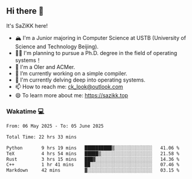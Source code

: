 ## Hi there 👋

It's SaZiKK here!

- 🏔️ I'm a Junior majoring in Computer Science  at USTB (University of Science and Technology Beijing).
- 🧑‍🎓 I'm planning to pursue a Ph.D. degree in the field of operating systems！
- 🚀 I'm a OIer and ACMer.
- 🔭 I’m currently working on a simple compiler.
- 🌱 I'm currently delving deep into operating systems.
- 📫 How to reach me: ck_look@outlook.com
- 😄 To learn more about me: https://sazikk.top

  
<!--
**SaZiKK/SaZiKK** is a ✨ _special_ ✨ repository because its `README.md` (this file) appears on your GitHub profile.

Here are some ideas to get you started:

- 🔭 I’m currently working on ...
- 🌱 I’m currently learning ...
- 👯 I’m looking to collaborate on ...
- 🤔 I’m looking for help with ...
- 💬 Ask me about ...
- 📫 How to reach me: ...
- 😄 Pronouns: ...
- ⚡ Fun fact: ...
-->

### Wakatime 💻

<!--START_SECTION:waka-->

```txt
From: 06 May 2025 - To: 05 June 2025

Total Time: 22 hrs 33 mins

Python       9 hrs 19 mins   ██████████▒░░░░░░░░░░░░░░   41.06 %
TeX          4 hrs 54 mins   █████▒░░░░░░░░░░░░░░░░░░░   21.58 %
Rust         3 hrs 15 mins   ███▓░░░░░░░░░░░░░░░░░░░░░   14.36 %
C++          1 hr 41 mins    ██░░░░░░░░░░░░░░░░░░░░░░░   07.46 %
Markdown     42 mins         ▓░░░░░░░░░░░░░░░░░░░░░░░░   03.15 %
```

<!--END_SECTION:waka-->
